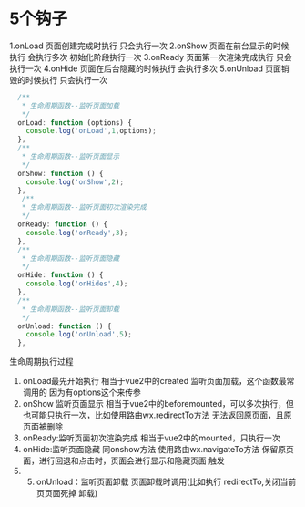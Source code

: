 
# 5个钩子
1.onLoad        页面创建完成时执行      只会执行一次
2.onShow        页面在前台显示的时候执行  会执行多次  初始化阶段执行一次 
3.onReady       页面第一次渲染完成执行  只会执行一次
4.onHide        页面在后台隐藏的时候执行  会执行多次 
5.onUnload      页面销毁的时候执行    只会执行一次



```js
  /**
   * 生命周期函数--监听页面加载
   */
  onLoad: function (options) {
    console.log('onLoad',1,options);
  },
  /**
   * 生命周期函数--监听页面显示
   */
  onShow: function () {
    console.log('onShow',2);
  },
   /**
   * 生命周期函数--监听页面初次渲染完成
   */
  onReady: function () {
    console.log('onReady',3);
  },
  /**
   * 生命周期函数--监听页面隐藏
   */
  onHide: function () {
    console.log('onHides',4);
  },
  /**
   * 生命周期函数--监听页面卸载
   */
  onUnload: function () {
    console.log('onUnload',5);
  },
```





生命周期执行过程

1. onLoad最先开始执行 相当于vue2中的created 监听页面加载，这个函数最常调用的 因为有options这个来传参
2. onShow 监听页面显示 相当于vue2中的beforemounted，可以多次执行，但也可能只执行一次，比如使用路由wx.redirectTo方法 无法返回原页面，且原页面被删除
3. onReady:监听页面初次渲染完成 相当于vue2中的mounted，只执行一次
4.  onHide:监听页面隐藏 同onshow方法 使用路由wx.navigateTo方法 保留原页面，进行回退和点击时，页面会进行显示和隐藏页面 触发
5. 5. onUnload：监听页面卸载  页面卸载时调用(比如执行 redirectTo,关闭当前页页面死掉 卸载)